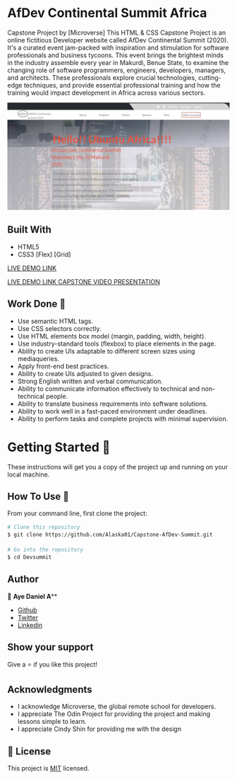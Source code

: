 # AfDev Continental Summit Africa
Capstone Project by [Microverse]
This HTML & CSS Capstone Project is an online fictitious Developer website called AfDev Continental Summit (2020). It's a curated event jam-packed with inspiration and stimulation for software professionals and business tycoons. This event brings the brightest minds in the industry assemble every year in Makurdi, Benue State, to examine the changing role of software programmers, engineers, developers, managers, and architects. These professionals explore crucial technologies, cutting-edge techniques, and provide essential professional training and how the training would impact development in Africa across various sectors.

![screenshot](./images/project-screenshot.JPG)
 
## Built With

- HTML5
- CSS3
      [Flex]
      [Grid]

[LIVE DEMO LINK](https://rawcdn.githack.com/Alaska01/Capstone-AfDev-Summit/6555bd2499f2dbc4bdb50ee5c75af16aff3c4a04/index.html)

[LIVE DEMO LINK CAPSTONE VIDEO PRESENTATION](https://www.loom.com/share/e4452526e1aa4081b9bfa9c296e3c47b)

## Work Done 🔧

- Use semantic HTML tags.
- Use CSS selectors correctly.
- Use HTML elements box model (margin, padding, width, height).
- Use industry-standard tools (flexbox) to place elements in the page.
- Ability to create UIs adaptable to different screen sizes using mediaqueries.
- Apply front-end best practices.
- Ability to create UIs adjusted to given designs.
- Strong English written and verbal communication.
- Ability to communicate information effectively to technical and non-technical people.
- Ability to translate business requirements into software solutions.
- Ability to work well in a fast-paced environment under deadlines.
- Ability to perform tasks and complete projects with minimal supervision.


# Getting Started 🚀

These instructions will get you a copy of the project up and running on your local machine.

## How To Use 🔧

From your command line, first clone the project:  

```bash
# Clone this repository
$ git clone https://github.com/Alaska01/Capstone-AfDev-Summit.git

# Go into the repository
$ cd Devsummit

```

## Author
👤 **Aye Daniel A****

- [Github](https://github.com/Alaska01)
- [Twitter](https://twitter.com/AyeAsoo)
- [Linkedin](https://www.linkedin.com/in/daniel-asoo-aye-178500140/)

## Show your support

Give a ⭐️ if you like this project!

## Acknowledgments

- I acknowledge Microverse, the global remote school for developers.
- I appreciate The Odin Project for providing the project and making lessons simple to learn.
- I appreciate Cindy Shin for providing me with the design

## 📝 License

This project is [MIT](lic.url) licensed.
